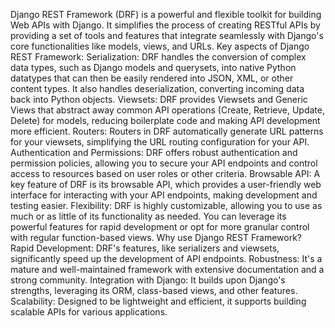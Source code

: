 Django REST Framework (DRF) is a powerful and flexible toolkit for building Web APIs with Django. It simplifies the process of creating RESTful APIs by providing a set of tools and features that integrate seamlessly with Django's core functionalities like models, views, and URLs. 
Key aspects of Django REST Framework:
Serialization:
DRF handles the conversion of complex data types, such as Django models and querysets, into native Python datatypes that can then be easily rendered into JSON, XML, or other content types. It also handles deserialization, converting incoming data back into Python objects.
Viewsets:
DRF provides Viewsets and Generic Views that abstract away common API operations (Create, Retrieve, Update, Delete) for models, reducing boilerplate code and making API development more efficient.
Routers:
Routers in DRF automatically generate URL patterns for your viewsets, simplifying the URL routing configuration for your API.
Authentication and Permissions:
DRF offers robust authentication and permission policies, allowing you to secure your API endpoints and control access to resources based on user roles or other criteria.
Browsable API:
A key feature of DRF is its browsable API, which provides a user-friendly web interface for interacting with your API endpoints, making development and testing easier.
Flexibility:
DRF is highly customizable, allowing you to use as much or as little of its functionality as needed. You can leverage its powerful features for rapid development or opt for more granular control with regular function-based views.
Why use Django REST Framework?
Rapid Development:
DRF's features, like serializers and viewsets, significantly speed up the development of API endpoints.
Robustness:
It's a mature and well-maintained framework with extensive documentation and a strong community.
Integration with Django:
It builds upon Django's strengths, leveraging its ORM, class-based views, and other features.
Scalability:
Designed to be lightweight and efficient, it supports building scalable APIs for various applications.
 

